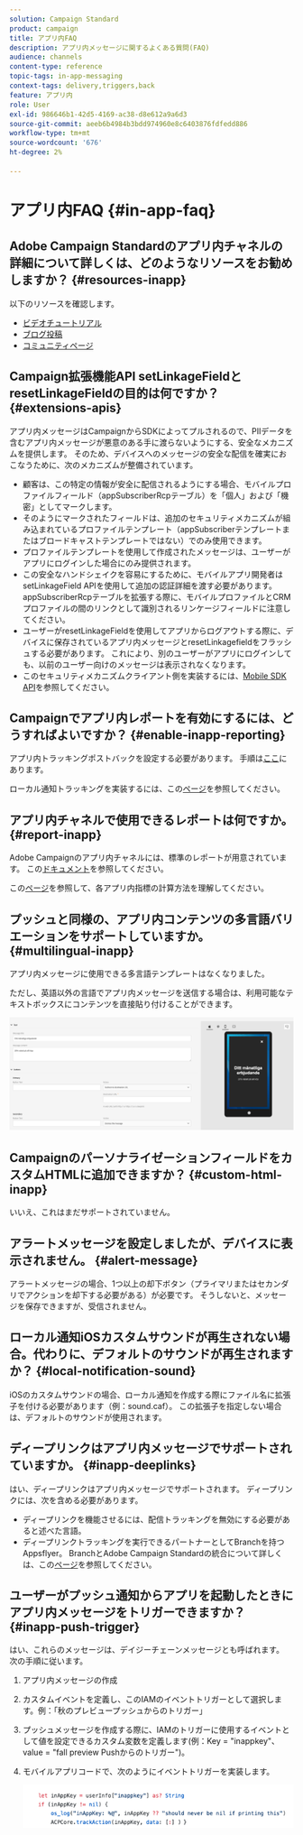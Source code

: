 ```yaml
---
solution: Campaign Standard
product: campaign
title: アプリ内FAQ
description: アプリ内メッセージに関するよくある質問(FAQ)
audience: channels
content-type: reference
topic-tags: in-app-messaging
context-tags: delivery,triggers,back
feature: アプリ内
role: User
exl-id: 986646b1-42d5-4169-ac38-d8e612a9a6d3
source-git-commit: aeeb6b4984b3bdd974960e8c6403876fdfedd886
workflow-type: tm+mt
source-wordcount: '676'
ht-degree: 2%

---
```



# アプリ内FAQ {#in-app-faq}

## Adobe Campaign Standardのアプリ内チャネルの詳細について詳しくは、どのようなリソースをお勧めしますか？ {#resources-inapp}

以下のリソースを確認します。

* [ビデオチュートリアル](https://experienceleague.adobe.com/docs/campaign-standard-learn/tutorials/communication-channels/mobile/in-app/in-app-message-overview.html)
* [ブログ投稿](https://theblog.adobe.com/get-more-out-of-the-new-in-app-message-channel-from-adobe-campaign/)
* [コミュニティページ](https://experienceleaguecommunities.adobe.com/t5/adobe-campaign-standard/ct-p/adobe-campaign-standard-community)

## Campaign拡張機能API setLinkageFieldとresetLinkageFieldの目的は何ですか？ {#extensions-apis}

アプリ内メッセージはCampaignからSDKによってプルされるので、PIIデータを含むアプリ内メッセージが悪意のある手に渡らないようにする、安全なメカニズムを提供します。 そのため、デバイスへのメッセージの安全な配信を確実におこなうために、次のメカニズムが整備されています。

* 顧客は、この特定の情報が安全に配信されるようにする場合、モバイルプロファイルフィールド（appSubscriberRcpテーブル）を「個人」および「機密」としてマークします。
* そのようにマークされたフィールドは、追加のセキュリティメカニズムが組み込まれているプロファイルテンプレート（appSubscriberテンプレートまたはブロードキャストテンプレートではない）でのみ使用できます。
* プロファイルテンプレートを使用して作成されたメッセージは、ユーザーがアプリにログインした場合にのみ提供されます。
* この安全なハンドシェイクを容易にするために、モバイルアプリ開発者はsetLinkageField APIを使用して追加の認証詳細を渡す必要があります。 appSubscriberRcpテーブルを拡張する際に、モバイルプロファイルとCRMプロファイルの間のリンクとして識別されるリンケージフィールドに注意してください。
* ユーザーがresetLinkageFieldを使用してアプリからログアウトする際に、デバイスに保存されているアプリ内メッセージとresetLinkagefieldをフラッシュする必要があります。 これにより、別のユーザーがアプリにログインしても、以前のユーザー向けのメッセージは表示されなくなります。
* このセキュリティメカニズムクライアント側を実装するには、[Mobile SDK API](https://aep-sdks.gitbook.io/docs/using-mobile-extensions/adobe-campaign-standard/adobe-campaign-standard-api-reference)を参照してください。

## Campaignでアプリ内レポートを有効にするには、どうすればよいですか？ {#enable-inapp-reporting}

アプリ内トラッキングポストバックを設定する必要があります。 手順は[ここ](https://helpx.adobe.com/campaign/kb/config-app-in-launch.html#InApptrackingpostback)にあります。

ローカル通知トラッキングを実装するには、この[ページ](../../administration/using/local-tracking.md)を参照してください。

## アプリ内チャネルで使用できるレポートは何ですか。 {#report-inapp}

Adobe Campaignのアプリ内チャネルには、標準のレポートが用意されています。 この[ドキュメント](../../reporting/using/in-app-report.md)を参照してください。

この[ページ](../../reporting/using/indicator-calculation.md#in-app-delivery)を参照して、各アプリ内指標の計算方法を理解してください。

## プッシュと同様の、アプリ内コンテンツの多言語バリエーションをサポートしていますか。 {#multilingual-inapp}

アプリ内メッセージに使用できる多言語テンプレートはなくなりました。

ただし、英語以外の言語でアプリ内メッセージを送信する場合は、利用可能なテキストボックスにコンテンツを直接貼り付けることができます。

![](assets/faq_inapp.png)

## CampaignのパーソナライゼーションフィールドをカスタムHTMLに追加できますか？ {#custom-html-inapp}

いいえ、これはまだサポートされていません。

## アラートメッセージを設定しましたが、デバイスに表示されません。 {#alert-message}

アラートメッセージの場合、1つ以上の却下ボタン（プライマリまたはセカンダリでアクションを却下する必要がある）が必要です。 そうしないと、メッセージを保存できますが、受信されません。

## ローカル通知iOSカスタムサウンドが再生されない場合。代わりに、デフォルトのサウンドが再生されますか？ {#local-notification-sound}

iOSのカスタムサウンドの場合、ローカル通知を作成する際にファイル名に拡張子を付ける必要があります（例：sound.caf）。 この拡張子を指定しない場合は、デフォルトのサウンドが使用されます。

## ディープリンクはアプリ内メッセージでサポートされていますか。 {#inapp-deeplinks}

はい、ディープリンクはアプリ内メッセージでサポートされます。 ディープリンクには、次を含める必要があります。

* ディープリンクを機能させるには、配信トラッキングを無効にする必要があると述べた言語。
* ディープリンクトラッキングを実行できるパートナーとしてBranchを持つAppsflyer。 BranchとAdobe Campaign Standardの統合について詳しくは、この[ページ](https://help.branch.io/using-branch/docs/adobe-campaign-standard-1)を参照してください。

## ユーザーがプッシュ通知からアプリを起動したときにアプリ内メッセージをトリガーできますか？ {#inapp-push-trigger}

はい、これらのメッセージは、デイジーチェーンメッセージとも呼ばれます。 次の手順に従います。

1. アプリ内メッセージの作成

1. カスタムイベントを定義し、このIAMのイベントトリガーとして選択します。例：「秋のプレビュープッシュからのトリガー」

1. プッシュメッセージを作成する際に、IAMのトリガーに使用するイベントとして値を設定できるカスタム変数を定義します(例：Key = &quot;inappkey&quot;、value = &quot;fall preview Pushからのトリガー&quot;)。

1. モバイルアプリコードで、次のようにイベントトリガーを実装します。

   ![](assets/faq_inapp_2.png)
